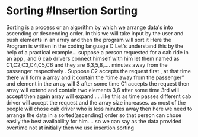 # Sorting #Insertion Sorting
Sorting is a process or an algorithm by which we arrange data's into ascending or descending order. In this we will take input by the user and push elements in an array and then the program will sort it 
Here the Program is written in the coding language C
Let's understand this by the help of a practical example...
suppose a person requested for a cab ride in an app , and 6 cab drivers connect himself with him let them named as C1,C2,C3,C4,C5,C6 and they are 6,3,5,8,…. minutes away from the passenger respectively . Suppose C2 accepts the request first , at that time there will form a array and it contain the “time away from the passenger” and element in the array will 3 after some time C1 accepts the request then array will extend and contain two elements 3,6 after some time 3rd will accept then again array will expand …..like this as time passes different cab driver will accept the request and the array size increases. as most of the people will chose cab driver who is less minutes away then here we need to arrange the data in a sorted(ascending) order so that person can chose easily the best availability for him....
so we can say as the data provided overtime not at initially then we use insertion sorting
